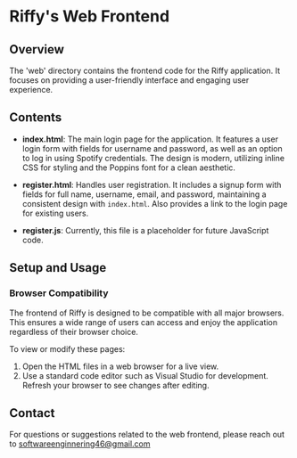 # Riffy's Web Frontend

## Overview

The 'web' directory contains the frontend code for the Riffy application. It focuses on providing a user-friendly interface and engaging user experience.

## Contents

- **index.html**: The main login page for the application. It features a user login form with fields for username and password, as well as an option to log in using Spotify credentials. The design is modern, utilizing inline CSS for styling and the Poppins font for a clean aesthetic.

- **register.html**: Handles user registration. It includes a signup form with fields for full name, username, email, and password, maintaining a consistent design with `index.html`. Also provides a link to the login page for existing users.

- **register.js**: Currently, this file is a placeholder for future JavaScript code.

## Setup and Usage

### Browser Compatibility

The frontend of Riffy is designed to be compatible with all major browsers. This ensures a wide range of users can access and enjoy the application regardless of their browser choice.

To view or modify these pages:

1. Open the HTML files in a web browser for a live view.
2. Use a standard code editor such as Visual Studio for development. Refresh your browser to see changes after editing.

## Contact

For questions or suggestions related to the web frontend, please reach out to softwareenginnering46@gmail.com
